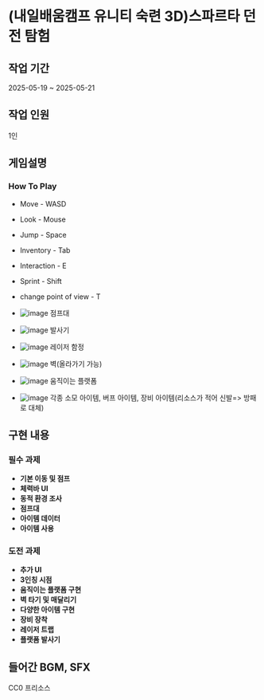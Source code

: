 # (내일배움캠프 유니티 숙련 3D)스파르타 던전 탐험

## 작업 기간 
2025-05-19 ~ 2025-05-21
## 작업 인원
1인

## 게임설명
### How To Play
- Move - WASD
- Look - Mouse
- Jump - Space
- Inventory - Tab
- Interaction - E
- Sprint - Shift
- change point of view - T

- ![image](https://github.com/user-attachments/assets/65ef9842-461a-4ce1-8904-5eaf13612ac0)
점프대
- ![image](https://github.com/user-attachments/assets/2be7ec53-e645-4132-a76f-0c9bea59d427)
발사기
- ![image](https://github.com/user-attachments/assets/e59addee-f4e6-4132-ae17-db738eb29f15)
레이저 함정
- ![image](https://github.com/user-attachments/assets/490e24b0-dbdc-4909-9c94-f21dd655c4ce)
벽(올라가기 가능)
- ![image](https://github.com/user-attachments/assets/76acf752-eba7-405b-b7c9-a015a3a7aa8f)
움직이는 플랫폼
- ![image](https://github.com/user-attachments/assets/e17727e3-6767-4094-94f6-ddb02b90e6b8)
각종 소모 아이템, 버프 아이템, 장비 아이템(리소스가 적어 신발=> 방패로 대체)
## 구현 내용
### 필수 과제
- **기본 이동 및 점프**
- **체력바 UI**
- **동적 환경 조사**
- **점프대**
- **아이템 데이터**
- **아이템 사용**
### 도전 과제
- **추가 UI**
- **3인칭 시점**
- **움직이는 플랫폼 구현**
- **벽 타기 및 매달리기**
- **다양한 아이템 구현**
- **장비 장착**
- **레이저 트랩**
- **플랫폼 발사기**

## 들어간 BGM, SFX
CC0 프리소스 
